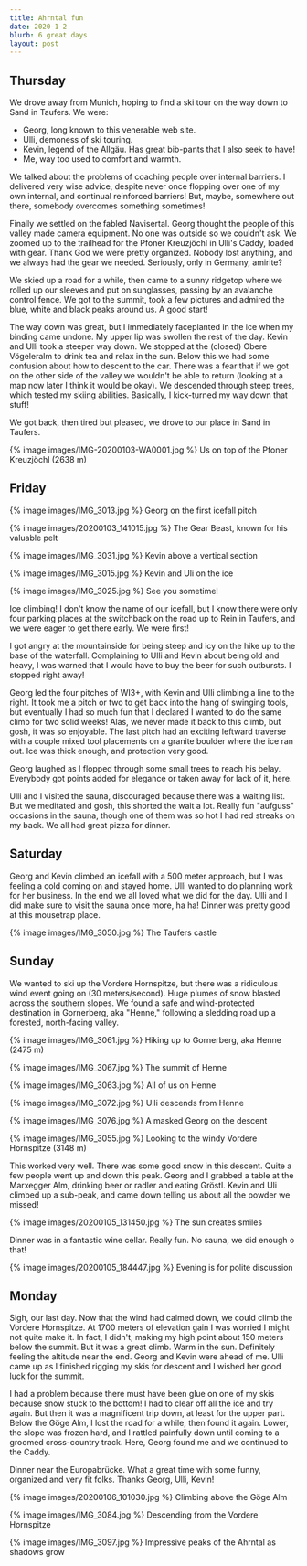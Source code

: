 ```yaml
---
title: Ahrntal fun
date: 2020-1-2
blurb: 6 great days
layout: post
---
```


## Thursday

We drove away from Munich, hoping to find a ski tour on the way down to Sand in Taufers.
We were:

  * Georg, long known to this venerable web site.
  * Ulli, demoness of ski touring.
  * Kevin, legend of the Allgäu. Has great bib-pants that I also seek to have!
  * Me, way too used to comfort and warmth.

We talked about the problems of coaching people over internal barriers.
I delivered very wise advice, despite never once flopping over one of my own internal,
and continual reinforced barriers! But, maybe, somewhere out there, somebody overcomes
something sometimes!

Finally we settled on the fabled Navisertal. Georg thought the people of this valley
made camera equipment. No one was outside so we couldn't ask. We zoomed up to the
trailhead for the Pfoner Kreuzjöchl in Ulli's Caddy, loaded with gear. Thank
God we were pretty organized. Nobody lost anything, and we always had the gear we
needed. Seriously, only in Germany, amirite?

We skied up a road for a while, then came to a sunny ridgetop where we rolled up our
sleeves and put on sunglasses, passing by an avalanche control fence. We got to the summit,
took a few pictures and admired the blue, white and black peaks around us.
A good start!


The way down was great, but I immediately faceplanted in the ice when my binding came
undone. My upper lip was swollen the rest of the day. Kevin and Ulli took a steeper way
down. We stopped at the (closed) Obere Vögeleralm to drink tea and relax in the sun.
Below this we had some confusion about how to descent to the car. There was a fear that
if we got on the other side of the valley we wouldn't be able to return (looking at a
map now later I think it would be okay). We descended through steep trees, which tested
my skiing abilities. Basically, I kick-turned my way down that stuff!

We got back, then tired but pleased, we drove to our place in Sand in Taufers.


{% image images/IMG-20200103-WA0001.jpg %}
Us on top of the Pfoner Kreuzjöchl (2638 m)

## Friday

{% image images/IMG_3013.jpg %}
Georg on the first icefall pitch

{% image images/20200103_141015.jpg %}
The Gear Beast, known for his valuable pelt

{% image images/IMG_3031.jpg %}
Kevin above a vertical section

{% image images/IMG_3015.jpg %}
Kevin and Uli on the ice

{% image images/IMG_3025.jpg %}
See you sometime!

Ice climbing! I don't know the name of our icefall, but I know there were only four parking
places at the switchback on the road up to Rein in Taufers, and we were eager to get there
early. We were first!

I got angry at the mountainside for being steep and icy on the hike up to the base of the waterfall.
Complaining to Ulli and Kevin about being old and heavy, I was warned that I would have to buy
the beer for such outbursts. I stopped right away!

Georg led the four pitches of WI3+, with Kevin and Ulli climbing a line to the right. It took me
a pitch or two to get back into the hang of swinging tools, but eventually I had so much fun that
I declared I wanted to do the same climb for two solid weeks! Alas, we never made it back to this
climb, but gosh, it was so enjoyable. The last pitch had an exciting leftward traverse with a couple
mixed tool placements on a granite boulder where the ice ran out. Ice was thick enough, and protection
very good.

Georg laughed as I flopped through some small trees to reach his belay. Everybody got points added for
elegance or taken away for lack of it, here.

Ulli and I visited the sauna, discouraged because there was a waiting list. But we meditated and gosh,
this shorted the wait a lot. Really fun "aufguss" occasions in the sauna, though one of them was so hot
I had red streaks on my back. We all had great pizza for dinner.

## Saturday

Georg and Kevin climbed an icefall with a 500 meter approach, but I was feeling a cold coming on and
stayed home. Ulli wanted to do planning work for her business. In the end we all loved what we did
for the day. Ulli and I did make sure to visit the sauna once more, ha ha! Dinner was pretty good at
this mousetrap place.

{% image images/IMG_3050.jpg %}
The Taufers castle

## Sunday

We wanted to ski up the Vordere Hornspitze, but there was a ridiculous wind event going on (30 meters/second).
Huge plumes of snow blasted across the southern slopes. We found a safe and wind-protected destination in
Gornerberg, aka "Henne," following a sledding road up a forested, north-facing valley.

{% image images/IMG_3061.jpg %}
Hiking up to Gornerberg, aka Henne (2475 m)

{% image images/IMG_3067.jpg %}
The summit of Henne

{% image images/IMG_3063.jpg %}
All of us on Henne

{% image images/IMG_3072.jpg %}
Ulli descends from Henne

{% image images/IMG_3076.jpg %}
A masked Georg on the descent

{% image images/IMG_3055.jpg %}
Looking to the windy Vordere Hornspitze (3148 m)

This worked very well. There was some good snow in this descent. Quite a few people went up and down this peak.
Georg and I grabbed a table at the Marxegger Alm, drinking beer or radler and eating Gröstl. Kevin and Uli
climbed up a sub-peak, and came down telling us about all the powder we missed!

{% image images/20200105_131450.jpg %}
The sun creates smiles

Dinner was in a fantastic wine cellar. Really fun. No sauna, we did enough o that!

{% image images/20200105_184447.jpg %}
Evening is for polite discussion

## Monday

Sigh, our last day. Now that the wind had calmed down, we could climb the Vordere Hornspitze. At 1700 meters of
elevation gain I was worried I might not quite make it. In fact, I didn't, making my high point about 150 meters below the summit.
But it was a great climb. Warm in the sun. Definitely feeling the altitude near the end. Georg and Kevin were ahead of me.
Ulli came up as I finished rigging my skis for descent and I wished her good luck for the summit.

I had a problem because there must have been glue on one of my skis because snow stuck to the bottom! I had to clear off all the
ice and try again. But then it was a magnificent trip down, at least for the upper part. Below the Göge Alm, I lost the road for
a while, then found it again. Lower, the slope was frozen hard, and I rattled painfully down until coming to a groomed
cross-country track. Here, Georg found me and we continued to the Caddy.

Dinner near the Europabrücke. What a great time with some funny, organized and very fit folks. Thanks Georg, Ulli, Kevin!

{% image images/20200106_101030.jpg %}
Climbing above the Göge Alm

{% image images/IMG_3084.jpg %}
Descending from the Vordere Hornspitze

{% image images/IMG_3097.jpg %}
Impressive peaks of the Ahrntal as shadows grow

